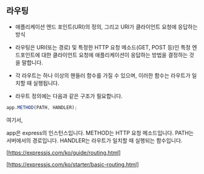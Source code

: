 ## 라우팅

- 애플리케이션 엔드 포인트(URI)의 정의, 그리고 URI가 클라이언트 요청에 응답하는 방식

- 라우팅은 URI(또는 경로) 및 특정한 HTTP 요청 메소드(GET, POST 등)인 특정 엔드포인트에 대한 클라이언트 요청에 애플리케이션이 응답하는 방법을 결정하는 것을 말합니다.

- 각 라우트는 하나 이상의 핸들러 함수를 가질 수 있으며, 이러한 함수는 라우트가 일치할 때 실행됩니다.

- 라우트 정의에는 다음과 같은 구조가 필요합니다.

```javascript
app.METHOD(PATH, HANDLER);
```

여기서,

app은 express의 인스턴스입니다.
METHOD는 HTTP 요청 메소드입니다.
PATH는 서버에서의 경로입니다.
HANDLER는 라우트가 일치할 때 실행되는 함수입니다.

[https://expressjs.com/ko/guide/routing.html]

[https://expressjs.com/ko/starter/basic-routing.html]
